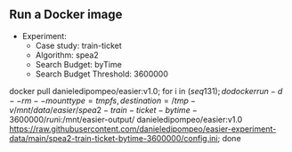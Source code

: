 
## Run a Docker image

 - Experiment: 
   - Case study: train-ticket
   - Algorithm: spea2
   - Search Budget: byTime
   - Search Budget Threshold: 3600000

docker pull danieledipompeo/easier:v1.0; for i in $(seq 1 31); do docker run -d --rm --mount type=tmpfs,destination=/tmp -v /mnt/data/easier/spea2-train-ticket-bytime-3600000/run$i:/mnt/easier-output/ danieledipompeo/easier:v1.0 https://raw.githubusercontent.com/danieledipompeo/easier-experiment-data/main/spea2-train-ticket-bytime-3600000/config.ini; done


